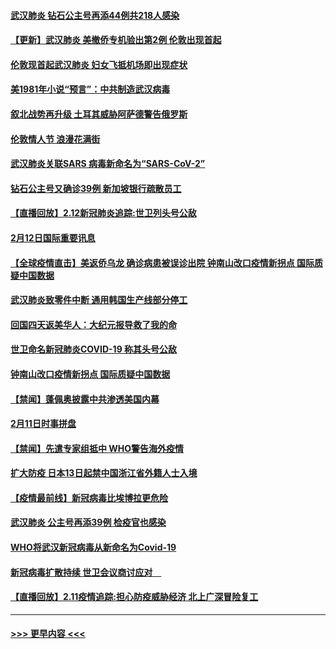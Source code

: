#### [武汉肺炎 钻石公主号再添44例共218人感染](../pages/prog202/a102776089.md?t=02131222) 
#### [【更新】武汉肺炎 美撤侨专机验出第2例 伦敦出现首起](../pages/prog202/a102770740.md?t=02131222) 
#### [伦敦现首起武汉肺炎 妇女飞抵机场即出现症状](../pages/prog202/a102776031.md?t=02131222) 
#### [美1981年小说“预言”：中共制造武汉病毒](../pages/prog202/a102775980.md?t=02131222) 
#### [叙北战势再升级 土耳其威胁阿萨德警告俄罗斯](../pages/prog202/a102775904.md?t=02131222) 
#### [伦敦情人节 浪漫花满街](../pages/prog202/a102775786.md?t=02131222) 
#### [武汉肺炎关联SARS 病毒新命名为“SARS-CoV-2”](../pages/prog202/a102775719.md?t=02131222) 
#### [钻石公主号又确诊39例 新加坡银行疏散员工](../pages/prog202/a102775691.md?t=02131222) 
#### [【直播回放】2.12新冠肺炎追踪:世卫列头号公敌](../pages/prog202/a102775541.md?t=02131222) 
#### [2月12日国际重要讯息](../pages/prog202/a102775437.md?t=02131222) 
#### [【全球疫情直击】美返侨乌龙 确诊病患被误诊出院 钟南山改口疫情新拐点 国际质疑中国数据](../pages/prog202/a102775378.md?t=02131222) 
#### [武汉肺炎致零件中断 通用韩国生产线部分停工](../pages/prog202/a102775365.md?t=02131222) 
#### [回国四天返美华人：大纪元报导救了我的命](../pages/prog202/a102775342.md?t=02131222) 
#### [世卫命名新冠肺炎COVID-19 称其头号公敌](../pages/prog202/a102775196.md?t=02131222) 
#### [钟南山改口疫情新拐点 国际质疑中国数据](../pages/prog202/a102775178.md?t=02131222) 
#### [【禁闻】蓬佩奥披露中共渗透美国内幕](../pages/prog202/a102775129.md?t=02131222) 
#### [2月11日时事拼盘](../pages/prog202/a102775140.md?t=02131222) 
#### [【禁闻】先遣专家组抵中 WHO警告海外疫情](../pages/prog202/a102775112.md?t=02131222) 
#### [扩大防疫 日本13日起禁中国浙江省外籍人士入境](../pages/prog202/a102775051.md?t=02131222) 
#### [【疫情最前线】新冠病毒比埃博拉更危险](../pages/prog202/a102775043.md?t=02131222) 
#### [武汉肺炎 公主号再添39例 检疫官也感染](../pages/prog202/a102775031.md?t=02131222) 
#### [WHO将武汉新冠病毒从新命名为Covid-19](../pages/prog202/a102774891.md?t=02131222) 
#### [新冠病毒扩散持续 世卫会议商讨应对　](../pages/prog202/a102774850.md?t=02131222) 
#### [【直播回放】2.11疫情追踪:担心防疫威胁经济 北上广深冒险复工](../pages/prog202/a102774741.md?t=02131222) 

----
#### [ >>> 更早内容 <<< ](../indexes/prog202-earlier.md)
